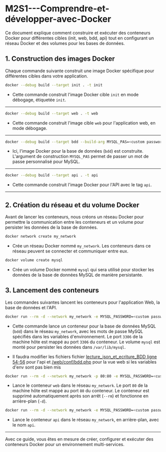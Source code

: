 # M2S1---Comprendre-et-développer-avec-Docker

Ce document explique comment construire et exécuter des conteneurs Docker pour différentes cibles (init, web, bdd, api) tout en configurant un réseau Docker et des volumes pour les bases de données.

## 1. Construction des images Docker

Chaque commande suivante construit une image Docker spécifique pour différentes cibles dans votre application.

```bash
docker --debug build --target init . -t init
```
- Cette commande construit l'image Docker cible `init` en mode débogage, étiquetée `init`.

----

```bash
docker --debug build --target web . -t web
```

- Cette commande construit l'image cible `web` pour l'application web, en mode débogage.

----

```bash
docker --debug build --target bdd --build-arg MYSQL_PAS=<custom password> . -t bdd
```

- Ici, l'image Docker pour la base de données (`bdd`) est construite. L'argument de construction `MYSQL_PAS` permet de passer un mot de passe personnalisé pour MySQL.

----

```bash
docker --debug build --target api . -t api
```

- Cette commande construit l'image Docker pour l'API avec le tag `api`.

---

## 2. Création du réseau et du volume Docker

Avant de lancer les conteneurs, nous créons un réseau Docker pour permettre la communication entre les conteneurs et un volume pour persister les données de la base de données.

```bash
docker network create my_network
```

- Crée un réseau Docker nommé `my_network`. Les conteneurs dans ce réseau peuvent se connecter et communiquer entre eux.

```bash
docker volume create mysql
```

- Crée un volume Docker nommé `mysql` qui sera utilisé pour stocker les données de la base de données MySQL de manière persistante.

## 3. Lancement des conteneurs

Les commandes suivantes lancent les conteneurs pour l'application Web, la base de données et l'API.

```bash
docker run --rm -d --network my_network -e MYSQL_PASSWORD=<custom password> -e MYSQL_ROOT_PASSWORD=<custom password> -p 3306:3306 -v "mysql:/var/lib/mysql" --name bdd bdd
```

- Cette commande lance un conteneur pour la base de données MySQL (`bdd`) dans le réseau `my_network`, avec les mots de passe MySQL spécifiés dans les variables d'environnement. Le port `3306` de la machine hôte est mappé au port `3306` du conteneur. Le volume `mysql` est monté pour persister les données dans `/var/lib/mysql`.

- Il faudra modifier les fichiers fichier [lecture_json_et_ecriture_BDD ligne 54-56](api_python/lecture_json_et_ecriture_BDD.py) pour l'api et [/web/conf/bdd.php](web/conf/bdd.php) pour la vue web si les variables d'env sont pas bien mis

```bash
docker run --rm -d --network my_network -p 80:80 -e MYSQL_PASSWORD=<custom password> --name web web
```

- Lance le conteneur `web` dans le réseau `my_network`. Le port `80` de la machine hôte est mappé au port `80` du conteneur. Le conteneur est supprimé automatiquement après son arrêt (`--rm`) et fonctionne en arrière-plan (`-d`).

```bash
docker run --rm -d --network my_network -e MYSQL_PASSWORD=<custom password> --name api api
```

- Lance le conteneur `api` dans le réseau `my_network`, en arrière-plan, avec le nom `api`.

---

Avec ce guide, vous êtes en mesure de créer, configurer et exécuter des conteneurs Docker pour un environnement multi-services.
